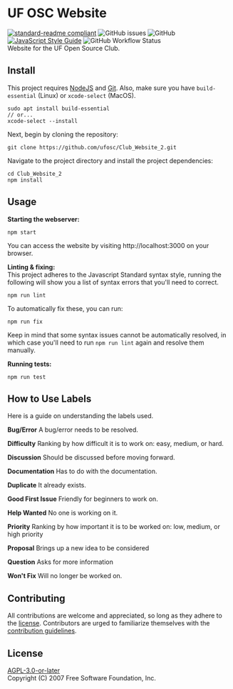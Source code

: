 # UF OSC Website
[![standard-readme compliant](https://img.shields.io/badge/readme%20style-standard-brightgreen.svg?style=flat-square)](https://github.com/RichardLitt/standard-readme) ![GitHub issues](https://img.shields.io/github/issues-raw/ufosc/Club_Website_2) ![GitHub](https://img.shields.io/github/license/ufosc/Club_Website_2) [![JavaScript Style Guide](https://img.shields.io/badge/code_style-standard-brightgreen.svg)](https://standardjs.com) ![GitHub Workflow Status](https://img.shields.io/github/workflow/status/ufosc/Club_Website_2/Node.js%20CI)
<br/>
Website for the UF Open Source Club.
## Install
This project requires [NodeJS](https://nodejs.org/en/) and [Git](https://git-scm.com). Also, make sure you have `build-essential` (Linux) or `xcode-select` (MacOS).
```
sudo apt install build-essential
// or...
xcode-select --install
```

Next, begin by cloning the repository:
```
git clone https://github.com/ufosc/Club_Website_2.git
```

Navigate to the project directory and install the project dependencies:
```
cd Club_Website_2
npm install
```
## Usage
<b>Starting the webserver:</b>
```
npm start
```
You can access the website by visiting http://localhost:3000 on your browser.

<b>Linting & fixing:</b>
<br/>
This project adheres to the Javascript Standard syntax style, running the following will show you a list of syntax errors that you'll need to correct.
```
npm run lint
```
To automatically fix these, you can run:
```
npm run fix
```
Keep in mind that some syntax issues cannot be automatically resolved, in which case you'll need to run `npm run lint` again and resolve them manually.


<b>Running tests:</b>
```
npm run test
```

## How to Use Labels
Here is a guide on understanding the labels used.

<b>Bug/Error</b>
A bug/error needs to be resolved.

<b>Difficulty</b>
Ranking by how difficult it is to work on: easy, medium, or hard.

<b>Discussion</b>
Should be discussed before moving forward.

<b>Documentation</b>
Has to do with the documentation.

<b>Duplicate</b>
It already exists.

<b>Good First Issue</b>
Friendly for beginners to work on.

<b>Help Wanted</b>
No one is working on it.

<b>Priority</b>
Ranking by how important it is to be worked on: low, medium, or high priority

<b>Proposal</b>
Brings up a new idea to be considered

<b>Question</b>
Asks for more information

<b>Won't Fix</b>
Will no longer be worked on.

## Contributing
All contributions are welcome and appreciated, so long as they adhere to the [license](#license). Contributors are urged to familiarize themselves with the [contribution guidelines](CONTRIBUTING.md).
## License
[AGPL-3.0-or-later](LICENSE.md) <br/>
Copyright (C) 2007 Free Software Foundation, Inc.
